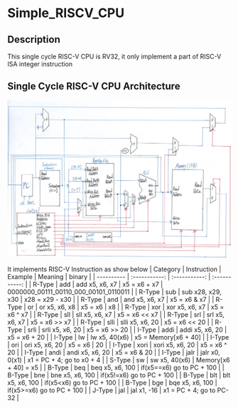 # Simple_RISCV_CPU

## Description

This single cycle RISC-V CPU is RV32, it only implement a part of RISC-V ISA integer instruction

## Single Cycle RISC-V CPU Architecture
![image](https://github.com/Benson890105/Simple_RISCV_CPU/blob/riscv1.0/image/RISC-V%20Processor%20Architecture.jpg)

It implements RISC-V Instruction as show below
| Category      | Instruction     | Example     | Meaning     | binary     |
| ---------- | :-----------:  | :-----------: | :-----------: |
| R-Type     | add      | add x5, x6, x7      | x5 = x6 + x7     | 0000000_00111_00110_000_00101_0110011     |
| R-Type     | sub      | sub x28, x29, x30   | x28 = x29 - x30  |
| R-Type     | and      | and x5, x6, x7      | x5 = x6 & x7     |
| R-Type     | or       | or x5, x6, x8       | x5 = x6 | x8     |
| R-Type     | xor      | xor x5, x6, x7      | x5 = x6 ^ x7     |
| R-Type     | sll      | sll x5, x6, x7      | x5 = x6 << x7    |
| R-Type     | srl      | srl x5, x6, x7      | x5 = x6 >> x7    |
| R-Type     | slli     | slli x5, x6, 20     | x5 = x6 << 20    |
| R-Type     | srli     | srli x5, x6, 20     | x5 = x6 >> 20    |
| I-Type     | addi     | addi x5, x6, 20     | x5 = x6 + 20     |
| I-Type     | lw       | lw x5, 40(x6)       | x5 = Memory[x6 + 40]     |
| I-Type     | ori      | ori x5, x6, 20      | x5 = x6 | 20     |
| I-Type     | xori     | xori x5, x6, 20     | x5 = x6 ^ 20     |
| I-Type     | andi     | andi x5, x6, 20     | x5 = x6 & 20     |
| I-Type     | jalr     | jalr x0, 0(x1)      | x1 = PC + 4; go to x0 + 4     |
| S-Type     | sw       | sw x5, 40(x6)       | Memory[x6 + 40] = x5     |
| B-Type     | beq     | beq x5, x6, 100      | if(x5==x6) go to PC + 100     |
| B-Type     | bne     | bne x5, x6, 100      | if(x5!=x6) go to PC + 100     |
| B-Type     | blt     | blt x5, x6, 100      | if(x5<x6) go to PC + 100      |
| B-Type     | bge     | bqe x5, x6, 100      | if(x5>=x6) go to PC + 100     |
| J-Type     | jal     | jal x1, -16          | x1 = PC + 4; go to PC-32     |
